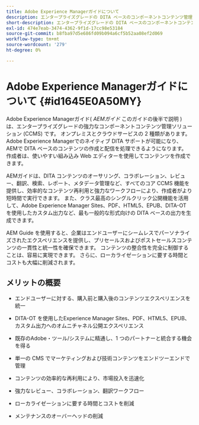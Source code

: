 ```yaml
---
title: Adobe Experience Managerガイドについて
description: エンタープライズグレードの DITA ベースのコンポーネントコンテンツ管理ソリューション、Adobe Experience Managerガイドについて説明します。 AEMガイドの利点を理解する。
short-description: エンタープライズグレードの DITA ベースのコンポーネントコンテンツ管理ソリューションであるAEMガイドについて説明します。
exl-id: 474e7eab-3474-4362-9f1d-17cc98e53184
source-git-commit: b8fba97d5e686fd09b094a6cf5b52aa08ef2d069
workflow-type: tm+mt
source-wordcount: '279'
ht-degree: 0%

---
```


# Adobe Experience Managerガイドについて {#id1645E0A50MY}

Adobe Experience Managerガイド\( *AEMガイド* このガイドの後半で説明 ) は、エンタープライズグレードの強力なコンポーネントコンテンツ管理ソリューション (CCMS) です。 オンプレミスとクラウドサービスの 2 種類があります。 Adobe Experience Managerでのネイティブ DITA サポートが可能になり、AEMで DITA ベースのコンテンツの作成と配信を処理できるようになります。 作成者は、使いやすい組み込み Web エディターを使用してコンテンツを作成できます。

AEMガイドは、DITA コンテンツのオーサリング、コラボレーション、レビュー、翻訳、検索、レポート、メタデータ管理など、すべてのコア CCMS 機能を提供し、効率的なコンテンツ再利用と強力なワークフローにより、作成者がより短時間で実行できます。 また、クラス最高のシングルクリック公開機能を活用して、Adobe Experience Manager Sites、PDF、HTML5、EPUB、DITA-OT を使用したカスタム出力など、最も一般的な形式向けの DITA ベースの出力を生成できます。

AEM Guide を使用すると、企業はエンドユーザーにシームレスでパーソナライズされたエクスペリエンスを提供し、プリセールスおよびポストセールスコンテンツの一貫性と統一性を確保できます。 コンテンツの整合性を完全に制御することは、容易に実現できます。 さらに、ローカライゼーションに要する時間とコストも大幅に削減されます。

## メリットの概要

- エンドユーザーに対する、購入前と購入後のコンテンツエクスペリエンスを統一

- DITA-OT を使用したExperience Manager Sites、PDF、HTML5、EPUB、カスタム出力へのオムニチャネル公開エクスペリエンス

- 既存のAdobe・ツール/システムに精通し、1 つのパートナーと統合する機会を得る

- 単一の CMS でマーケティングおよび技術コンテンツをエンドツーエンドで管理

- コンテンツの効率的な再利用により、市場投入を迅速化

- 強力なレビュー、コラボレーション、翻訳ワークフロー

- ローカライゼーションに要する時間とコストを削減

- メンテナンスのオーバーヘッドの削減
